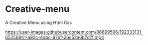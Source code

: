 # Creative-menu
A Creative Menu using Html Css


https://user-images.githubusercontent.com/86699596/192333131-65256841-a92c-4dbc-976f-26c52a6b7d7f.mp4








